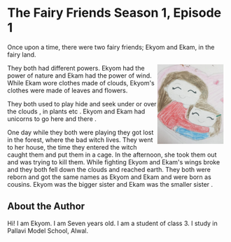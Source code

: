 # The Fairy Friends Season 1, Episode 1

Once upon a time, there were two fairy friends; Ekyom and Ekam, in the fairy land. ​

<img src="fairyfriends.jpeg"
     alt="Fairy Friends"
     style="float: right; margin-right: 10px; width:30%"/>

They both had different powers. Ekyom had the power of nature and Ekam had the power of wind. While Ekam wore clothes made of clouds, Ekyom's clothes were made of leaves and flowers. ​

They both used to play hide and seek under or over the clouds , in plants etc . Ekyom and Ekam had unicorns to go here and there .​

One day while they both were playing they got lost in the forest, where the bad witch lives. They went to her house, the time they entered the witch caught them and put them in a cage. In the afternoon, she took them out and was trying to kill them. While fighting Ekyom and Ekam's wings broke and they both fell down the clouds and reached earth. They both were reborn and got the same names as Ekyom and Ekam and were born as cousins. Ekyom was the bigger sister and Ekam was the smaller sister .​


## About the Author

Hi! I am Ekyom. I am Seven years old. I am a student of class 3. I study in Pallavi Model School, Alwal.

